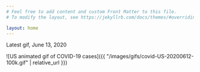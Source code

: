 ```yaml
---
# Feel free to add content and custom Front Matter to this file.
# To modify the layout, see https://jekyllrb.com/docs/themes/#overriding-theme-defaults

layout: home
---
```

Latest gif, June 13, 2020

![US animated gif of COVID-19 cases]({{ "/images/gifs/covid-US-20200612-100k.gif" | relative_url }})